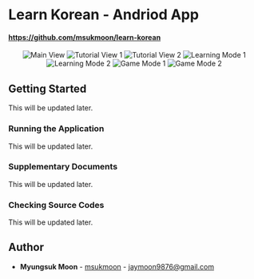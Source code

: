 # Learn Korean - Andriod App

#### https://github.com/msukmoon/learn-korean

<p align="center">
  <img src="doc/screenshots/main.png" title="Main View">
  <img src="doc/screenshots/tutorial-1.png" title="Tutorial View 1">
  <img src="doc/screenshots/tutorial-2.png" title="Tutorial View 2">
  <img src="doc/screenshots/learning-1.png" title="Learning Mode 1">
  <img src="doc/screenshots/learning-2.png" title="Learning Mode 2">
  <img src="doc/screenshots/game-1.png" title="Game Mode 1">
  <img src="doc/screenshots/game-2.png" title="Game Mode 2">
</p>

## Getting Started

This will be updated later.

### Running the Application

This will be updated later.

### Supplementary Documents

This will be updated later.

### Checking Source Codes

This will be updated later.

## Author

- **Myungsuk Moon** - [msukmoon](https://github.com/msukmoon) - jaymoon9876@gmail.com

